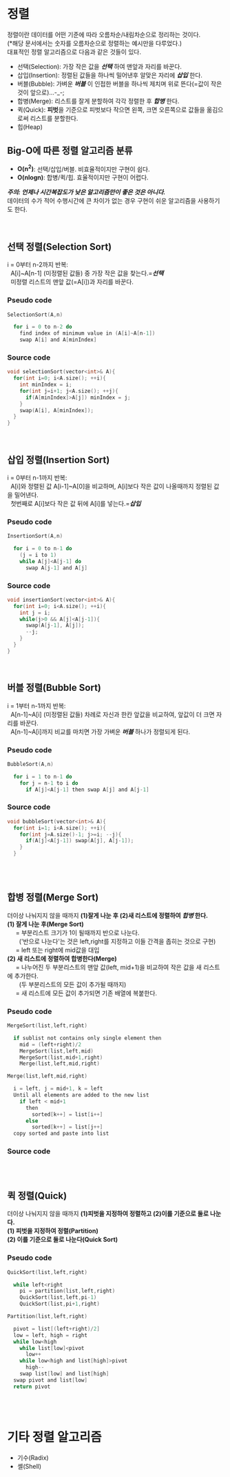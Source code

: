 # 정렬
정렬이란 데이터를 어떤 기준에 따라 오름차순/내림차순으로 정리하는 것이다.  
(*해당 문서에서는 숫자를 오름차순으로 정렬하는 예시만을 다루었다.)  
대표적인 정렬 알고리즘으로 다음과 같은 것들이 있다.
- 선택(Selection): 가장 작은 값을 ***선택*** 하여 맨앞과 자리를 바꾼다.  
- 삽입(Insertion): 정렬된 값들을 하나씩 밀어낸후 알맞은 자리에 ***삽입*** 한다.  
- 버블(Bubble): 가벼운 ***버블*** 이 인접한 버블을 하나씩 제치며 위로 뜬다(=값이 작은 것이 앞으로)...-_-;
- 합병(Merge): 리스트를 잘게 분할하여 각각 정렬한 후 ***합병*** 한다.
- 퀵(Quick): **피벗**을 기준으로 피벗보다 작으면 왼쪽, 크면 오른쪽으로 값들을 옮김으로써 리스트를 분할한다.
- 힙(Heap)

## Big-O에 따른 정렬 알고리즘 분류
- **O(n<sup>2</sup>)**: 선택/삽입/버블. 비효율적이지만 구현이 쉽다.  
- **O(nlogn)**: 합병/퀵/힙. 효율적이지만 구현이 어렵다.  

***주의: 언제나 시간복잡도가 낮은 알고리즘만이 좋은 것은 아니다.***  
데이터의 수가 적어 수행시간에 큰 차이가 없는 경우 구현이 쉬운 알고리즘을 사용하기도 한다.

<br/>

## 선택 정렬(Selection Sort)
i = 0부터 n-2까지 반복:  
&nbsp;&nbsp;A[i]~A[n-1] (미정렬된 값들) 중 가장 작은 값을 찾는다.=***선택***  
&nbsp;&nbsp;미정렬 리스트의 맨앞 값(=A[i])과 자리를 바꾼다.
### Pseudo code
```c
SelectionSort(A,n)

  for i = 0 to n-2 do
    find index of minimum value in (A[i]~A[n-1])
    swap A[i] and A[minIndex]

```
### Source code
```c++
void selectionSort(vector<int>& A){
  for(int i=0; i<A.size(); ++i){
    int minIndex = i;
    for(int j=i+1; j<A.size(); ++j){
      if(A[minIndex]>A[j]) minIndex = j;
    }
    swap(A[i], A[minIndex]);
  }
}
```
<br/>

## 삽입 정렬(Insertion Sort)
i = 0부터 n-1까지 반복:  
&nbsp;&nbsp;A[i]와 정렬된 값 A[i-1]~A[0]을 비교하며, A[i]보다 작은 값이 나올때까지 정렬된 값을 밀어낸다.  
&nbsp;&nbsp;첫번째로 A[i]보다 작은 값 뒤에 A[i]를 넣는다.=***삽입***
    

### Pseudo code
```c
InsertionSort(A,n)

  for i = 0 to n-1 do
    (j = i to 1)
    while A[j]<A[j-1] do
      swap A[j-1] and A[j]
```
### Source code
```c++
void insertionSort(vector<int>& A){
  for(int i=0; i<A.size(); ++i){
    int j = i;
    while(j>0 && A[j]<A[j-1]){
      swap(A[j-1], A[j]);
      --j;
    }
  }
}
```
<br/>

## 버블 정렬(Bubble Sort)
i = 1부터 n-1까지 반복:  
&nbsp;&nbsp;A[n-1]~A[i] (미정렬된 값들) 차례로 자신과 한칸 앞값을 비교하여, 앞값이 더 크면 자리를 바꾼다.  
&nbsp;&nbsp;A[n-1]~A[i]까지 비교를 마치면 가장 가벼운 ***버블*** 하나가 정렬되게 된다.
  
### Pseudo code
```c
BubbleSort(A,n)

  for i = 1 to n-1 do
    for j = n-1 to i do
      if A[j]<A[j-1] then swap A[j] and A[j-1]
```
### Source code
```c++
void bubbleSort(vector<int>& A){
  for(int i=1; i<A.size(); ++i){
    for(int j=A.size()-1; j>=i; --j){
      if(A[j]<A[j-1]) swap(A[j], A[j-1]);
    }
  }
```
<br/>
<br/>

## 합병 정렬(Merge Sort)
더이상 나눠지지 않을 때까지 **(1)잘게 나눈 후 (2)새 리스트에 정렬하여 ***합병*** 한다.**  
**(1) 잘게 나눈 후(Merge Sort)**  
&nbsp;&nbsp;&nbsp;&nbsp;&nbsp;= 부분리스트 크기가 1이 될때까지 반으로 나눈다.  
&nbsp;&nbsp;&nbsp;&nbsp;&nbsp;&nbsp;&nbsp;('반으로 나눈다'는 것은 left,right를 지정하고 이들 간격을 좁히는 것으로 구현)  
&nbsp;&nbsp;&nbsp;&nbsp;&nbsp;= left 또는 right에 mid값을 대입  
**(2) 새 리스트에 정렬하여 합병한다(Merge)**  
&nbsp;&nbsp;&nbsp;&nbsp;&nbsp;= 나누어진 두 부분리스트의 맨앞 값(left, mid+1)을 비교하여 작은 값을 새 리스트에 추가한다.  
&nbsp;&nbsp;&nbsp;&nbsp;&nbsp;&nbsp;&nbsp;(두 부분리스트의 모든 값이 추가될 때까지)  
&nbsp;&nbsp;&nbsp;&nbsp;&nbsp;= 새 리스트에 모든 값이 추가되면 기존 배열에 복붙한다.

### Pseudo code
```c
MergeSort(list,left,right)

  if sublist not contains only single element then
    mid = (left+right)/2
    MergeSort(list,left,mid)
    MergeSort(list,mid+1,right)
    Merge(list,left,mid,right)
```    
```c    
Merge(list,left,mid,right)

  i = left, j = mid+1, k = left
  Until all elements are added to the new list
    if left < mid+1
      then
        sorted[k++] = list[i++]
      else
        sorted[k++] = list[j++]
  copy sorted and paste into list
```
### Source code
```c++
```
<br/>

## 퀵 정렬(Quick)
더이상 나눠지지 않을 때까지 **(1)피벗을 지정하여 정렬하고 (2)이를 기준으로 둘로 나눈다.**  
**(1) 피벗을 지정하여 정렬(Partition)**  
**(2) 이를 기준으로 둘로 나눈다(Quick Sort)**  

### Pseudo code
```c
QuickSort(list,left,right)

  while left<right
    pi = partition(list,left,right)
    QuickSort(list,left,pi-1)
    QuickSort(list,pi+1,right)
```
```c
Partition(list,left,right)

  pivot = list[(left+right)/2]
  low = left, high = right
  while low<high
    while list[low]<pivot
      low++
    while low<high and list[high]>pivot
      high--
    swap list[low] and list[high]
  swap pivot and list[low]
  return pivot
```
<br/>
<br/>

# 기타 정렬 알고리즘
- 기수(Radix)
- 셸(Shell)
